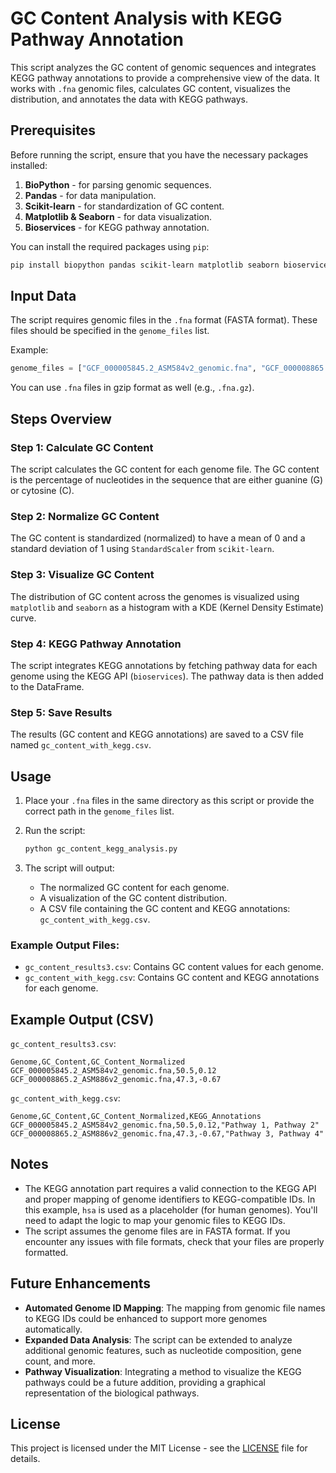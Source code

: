 # GC Content Analysis with KEGG Pathway Annotation

This script analyzes the GC content of genomic sequences and integrates KEGG pathway annotations to provide a comprehensive view of the data. It works with `.fna` genomic files, calculates GC content, visualizes the distribution, and annotates the data with KEGG pathways.

## Prerequisites

Before running the script, ensure that you have the necessary packages installed:

1. **BioPython** - for parsing genomic sequences.
2. **Pandas** - for data manipulation.
3. **Scikit-learn** - for standardization of GC content.
4. **Matplotlib & Seaborn** - for data visualization.
5. **Bioservices** - for KEGG pathway annotation.

You can install the required packages using `pip`:

```bash
pip install biopython pandas scikit-learn matplotlib seaborn bioservices
```

## Input Data

The script requires genomic files in the `.fna` format (FASTA format). These files should be specified in the `genome_files` list.

Example:
```python
genome_files = ["GCF_000005845.2_ASM584v2_genomic.fna", "GCF_000008865.2_ASM886v2_genomic.fna"]
```

You can use `.fna` files in gzip format as well (e.g., `.fna.gz`).

## Steps Overview

### Step 1: Calculate GC Content

The script calculates the GC content for each genome file. The GC content is the percentage of nucleotides in the sequence that are either guanine (G) or cytosine (C).

### Step 2: Normalize GC Content

The GC content is standardized (normalized) to have a mean of 0 and a standard deviation of 1 using `StandardScaler` from `scikit-learn`.

### Step 3: Visualize GC Content

The distribution of GC content across the genomes is visualized using `matplotlib` and `seaborn` as a histogram with a KDE (Kernel Density Estimate) curve.

### Step 4: KEGG Pathway Annotation

The script integrates KEGG annotations by fetching pathway data for each genome using the KEGG API (`bioservices`). The pathway data is then added to the DataFrame.

### Step 5: Save Results

The results (GC content and KEGG annotations) are saved to a CSV file named `gc_content_with_kegg.csv`.

## Usage

1. Place your `.fna` files in the same directory as this script or provide the correct path in the `genome_files` list.
2. Run the script:
    ```bash
    python gc_content_kegg_analysis.py
    ```

3. The script will output:
    - The normalized GC content for each genome.
    - A visualization of the GC content distribution.
    - A CSV file containing the GC content and KEGG annotations: `gc_content_with_kegg.csv`.

### Example Output Files:
- `gc_content_results3.csv`: Contains GC content values for each genome.
- `gc_content_with_kegg.csv`: Contains GC content and KEGG annotations for each genome.

## Example Output (CSV)

`gc_content_results3.csv`:
```
Genome,GC_Content,GC_Content_Normalized
GCF_000005845.2_ASM584v2_genomic.fna,50.5,0.12
GCF_000008865.2_ASM886v2_genomic.fna,47.3,-0.67
```

`gc_content_with_kegg.csv`:
```
Genome,GC_Content,GC_Content_Normalized,KEGG_Annotations
GCF_000005845.2_ASM584v2_genomic.fna,50.5,0.12,"Pathway 1, Pathway 2"
GCF_000008865.2_ASM886v2_genomic.fna,47.3,-0.67,"Pathway 3, Pathway 4"
```

## Notes

- The KEGG annotation part requires a valid connection to the KEGG API and proper mapping of genome identifiers to KEGG-compatible IDs. In this example, `hsa` is used as a placeholder (for human genomes). You'll need to adapt the logic to map your genomic files to KEGG IDs.
- The script assumes the genome files are in FASTA format. If you encounter any issues with file formats, check that your files are properly formatted.

## Future Enhancements

- **Automated Genome ID Mapping**: The mapping from genomic file names to KEGG IDs could be enhanced to support more genomes automatically.
- **Expanded Data Analysis**: The script can be extended to analyze additional genomic features, such as nucleotide composition, gene count, and more.
- **Pathway Visualization**: Integrating a method to visualize the KEGG pathways could be a future addition, providing a graphical representation of the biological pathways.

## License

This project is licensed under the MIT License - see the [LICENSE](LICENSE) file for details.
